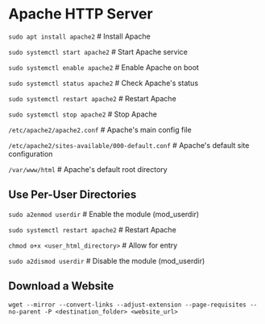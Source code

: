 # Apache HTTP Server

`sudo apt install apache2` # Install Apache

`sudo systemctl start apache2` # Start Apache service

`sudo systemctl enable apache2` # Enable Apache on boot

`sudo systemctl status apache2` # Check Apache's status

`sudo systemctl restart apache2` # Restart Apache

`sudo systemctl stop apache2` # Stop Apache

`/etc/apache2/apache2.conf` # Apache's main config file

`/etc/apache2/sites-available/000-default.conf` # Apache's default site configuration

`/var/www/html` # Apache's default root directory

## Use Per-User Directories
`sudo a2enmod userdir` # Enable the module (mod_userdir)

`sudo systemctl restart apache2` # Restart Apache

`chmod o+x <user_html_directory>` # Allow for entry

`sudo a2dismod userdir` # Disable the module (mod_userdir)

## Download a Website
`wget --mirror --convert-links --adjust-extension --page-requisites --no-parent -P <destination_folder> <website_url>`
